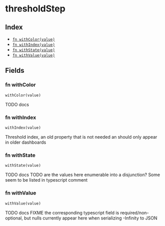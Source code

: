 # thresholdStep



## Index

* [`fn withColor(value)`](#fn-withcolor)
* [`fn withIndex(value)`](#fn-withindex)
* [`fn withState(value)`](#fn-withstate)
* [`fn withValue(value)`](#fn-withvalue)

## Fields

### fn withColor

```jsonnet
withColor(value)
```

TODO docs

### fn withIndex

```jsonnet
withIndex(value)
```

Threshold index, an old property that is not needed an should only appear in older dashboards

### fn withState

```jsonnet
withState(value)
```

TODO docs
TODO are the values here enumerable into a disjunction?
Some seem to be listed in typescript comment

### fn withValue

```jsonnet
withValue(value)
```

TODO docs
FIXME the corresponding typescript field is required/non-optional, but nulls currently appear here when serializing -Infinity to JSON

